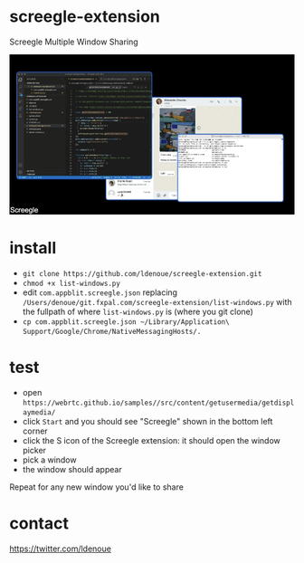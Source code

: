 # screegle-extension
Screegle Multiple Window Sharing

![screegle screenshot](screegle-screenshot.jpg)
# install

- `git clone https://github.com/ldenoue/screegle-extension.git`
- `chmod +x list-windows.py`
- edit `com.appblit.screegle.json` replacing `/Users/denoue/git.fxpal.com/screegle-extension/list-windows.py` with the fullpath of where `list-windows.py` is (where you git clone) 
- `cp com.appblit.screegle.json ~/Library/Application\ Support/Google/Chrome/NativeMessagingHosts/.`

# test

- open `https://webrtc.github.io/samples//src/content/getusermedia/getdisplaymedia/`
- click `Start` and you should see "Screegle" shown in the bottom left corner
- click the S icon of the Screegle extension: it should open the window picker
- pick a window
- the window should appear

Repeat for any new window you'd like to share

# contact

https://twitter.com/ldenoue
